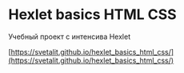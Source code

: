# Hexlet basics HTML CSS

Учебный проект с интенсива Hexlet 

[https://svetalit.github.io/hexlet_basics_html_css/](https://svetalit.github.io/hexlet_basics_html_css/)
